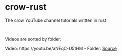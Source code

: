 # crow-rust
The crow YouTube channel tutorials written in rust

<br>
<p>Videos are sorted by folder:<p>
<p>Video: https://youtu.be/aNEqC-U5tHM - Folder: <a href="https://github.com/Kempeter/crow-rust/tree/main/src">Source</a><p>
